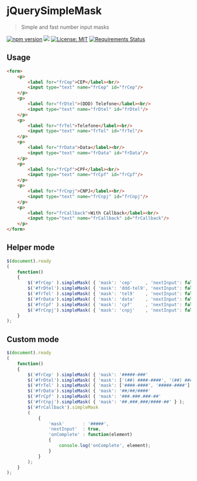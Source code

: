 # jQuerySimpleMask
> Simple and fast number input masks

[![npm version](https://badge.fury.io/js/jquerysimplemask.svg)](https://badge.fury.io/js/jquerysimplemask) [![](https://data.jsdelivr.com/v1/package/npm/jquerysimplemask/badge)](https://www.jsdelivr.com/package/npm/jquerysimplemask) [![License: MIT](https://img.shields.io/badge/License-MIT-yellow.svg)](https://opensource.org/licenses/MIT) [![Requirements Status](https://requires.io/github/DevUtils/jQuerySimpleMask/requirements.svg?branch=master)](https://requires.io/github/DevUtils/jQuerySimpleMask/requirements/?branch=master)



## Usage

```html
<form>
	<p>
		<label for="frCep">CEP</label><br/>
		<input type="text" name="frCep" id="frCep"/>
	</p>
	<p>
		<label for="frDtel">(DDD) Telefone</label><br/>
		<input type="text" name="frDtel" id="frDtel"/>
	</p>
	<p>
		<label for="frTel">Telefone</label><br/>
		<input type="text" name="frTel" id="frTel"/>
	</p>
	<p>
		<label for="frData">Data</label><br/>
		<input type="text" name="frData" id="frData"/>
	</p>
	<p>
		<label for="frCpf">CPF</label><br/>
		<input type="text" name="frCpf" id="frCpf"/>
	</p>
	<p>
		<label for="frCnpj">CNPJ</label><br/>
		<input type="text" name="frCnpj" id="frCnpj"/>
	</p>
	<p>
		<label for="frCallback">With Callback</label><br/>
		<input type="text" name="frCallback" id="frCallback"/>
	</p>
</form>
```

## Helper mode
```js
$(document).ready
(
	function()
	{
		$('#frCep' ).simpleMask( { 'mask': 'cep'     , 'nextInput': false } );
		$('#frDtel').simpleMask( { 'mask': 'ddd-tel9', 'nextInput': false } );
		$('#frTel' ).simpleMask( { 'mask': 'tel9'    , 'nextInput': false } );
		$('#frData').simpleMask( { 'mask': 'data'    , 'nextInput': false } );
		$('#frCpf' ).simpleMask( { 'mask': 'cpf'     , 'nextInput': false } );
		$('#frCnpj').simpleMask( { 'mask': 'cnpj'    , 'nextInput': false } );
	}
);
```

## Custom mode
```js
$(document).ready
(
	function()
	{
		$('#frCep' ).simpleMask( { 'mask': '#####-###'                          , 'nextInput': $('#frDtel') } );
		$('#frDtel').simpleMask( { 'mask': ['(##) ####-####', '(##) #####-####'], 'nextInput': $('#frTel' ) } );
		$('#frTel' ).simpleMask( { 'mask': ['####-####', '#####-####']          , 'nextInput': $('#frData') } );
		$('#frData').simpleMask( { 'mask': '##/##/####'                         , 'nextInput': $('#frCpf' ) } );
		$('#frCpf' ).simpleMask( { 'mask': '###.###.###-##'                     , 'nextInput': $('#frCnpj') } );
		$('#frCnpj').simpleMask( { 'mask': '##.###.###/####-##' } );
		$('#frCallback').simpleMask
		(
			{
				'mask'       : '#####',
				'nextInput'  : true,
				'onComplete' : function(element)
				{
					console.log('onComplete', element);
				}
			}
		);
	}
);
```
